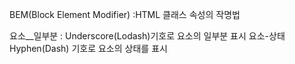 BEM(Block Element Modifier)
  :HTML 클래스 속성의 작명법

요소__일부분 : Underscore(Lodash)기호로 요소의 일부분 표시
요소-상태 Hyphen(Dash) 기호로 요소의 상태를 표시